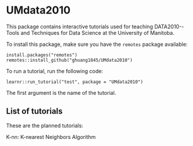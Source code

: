 # UMdata2010


This package contains interactive tutorials used for teaching DATA2010--Tools and Techniques for Data Science at the University of Manitoba.

To install this package, make sure you have the `remotes` package available:
```{r echo=TRUE}
install.packages("remotes")
remotes::install_github("ghuang1845/UMdata2010")
```
To run a tutorial, run the following code:
```{r echo=TRUE}
learnr::run_tutorial("test", package = "UMdata2010")
```
The first argument is the name of the tutorial.

## List of tutorials
These are the planned tutorials:

K-nn: K-nearest Neighbors Algorithm


